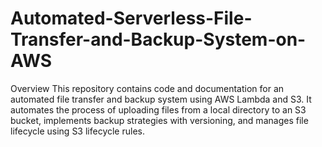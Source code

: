 # Automated-Serverless-File-Transfer-and-Backup-System-on-AWS

Overview
This repository contains code and documentation for an automated file transfer and backup system using AWS Lambda and S3. It automates the process of uploading files from a local directory to an S3 bucket, implements backup strategies with versioning, and manages file lifecycle using S3 lifecycle rules.
